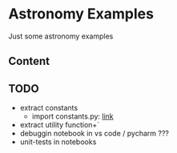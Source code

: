 # Astronomy Examples

Just some astronomy examples

## Content

## TODO

- extract constants
  - import constants.py: [link](https://stackoverflow.com/questions/49264194/import-py-file-in-another-directory-in-jupyter-notebook)
- extract utility function+´
- debuggin notebook in vs code / pycharm ???
- unit-tests in notebooks
